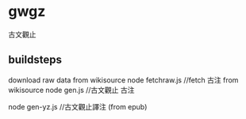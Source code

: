 # gwgz
古文觀止

## buildsteps

download raw data from wikisource
node fetchraw.js  //fetch 古注 from wikisource
node gen.js //古文觀止 古注

node gen-yz.js //古文觀止譯注 (from epub)